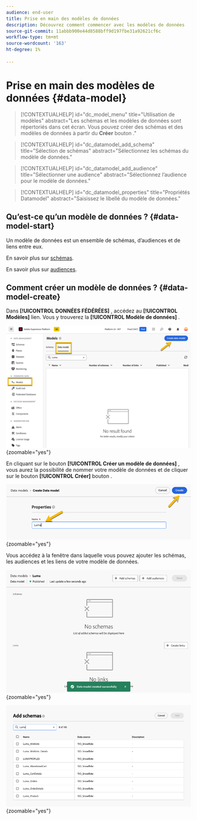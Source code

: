 ```yaml
---
audience: end-user
title: Prise en main des modèles de données
description: Découvrez comment commencer avec les modèles de données
source-git-commit: 11abbb900e44d8588bff9d197fbe31a92621cf6c
workflow-type: tm+mt
source-wordcount: '163'
ht-degree: 1%

---
```


# Prise en main des modèles de données {#data-model}


>[!CONTEXTUALHELP]
>id="dc_model_menu"
>title="Utilisation de modèles"
>abstract="Les schémas et les modèles de données sont répertoriés dans cet écran. Vous pouvez créer des schémas et des modèles de données à partir du **Créer** bouton ."

>[!CONTEXTUALHELP]
>id="dc_datamodel_add_schema"
>title="Sélection de schémas"
>abstract="Sélectionnez les schémas du modèle de données."


>[!CONTEXTUALHELP]
>id="dc_datamodel_add_audience"
>title="Sélectionner une audience"
>abstract="Sélectionnez l’audience pour le modèle de données."

>[!CONTEXTUALHELP]
>id="dc_datamodel_properties"
>title="Propriétés Datamodel"
>abstract="Saisissez le libellé du modèle de données."


## Qu’est-ce qu’un modèle de données ? {#data-model-start}

Un modèle de données est un ensemble de schémas, d’audiences et de liens entre eux.

En savoir plus sur [schémas](../customer/schemas.md).

En savoir plus sur [audiences](../customer/audiences.md).

## Comment créer un modèle de données ? {#data-model-create}

Dans **[!UICONTROL DONNÉES FÉDÉRÉES]** , accédez au **[!UICONTROL Modèles]** lien. Vous y trouverez la **[!UICONTROL Modèle de données]** .

![](assets/datamodel_create.png){zoomable="yes"}

En cliquant sur le bouton **[!UICONTROL Créer un modèle de données]** , vous aurez la possibilité de nommer votre modèle de données et de cliquer sur le bouton **[!UICONTROL Créer]** bouton .

![](assets/datamodel_name.png){zoomable="yes"}

Vous accédez à la fenêtre dans laquelle vous pouvez ajouter les schémas, les audiences et les liens de votre modèle de données.

![](assets/datamodel_created.png){zoomable="yes"}

![](assets/datamodel_schemas.png){zoomable="yes"}

